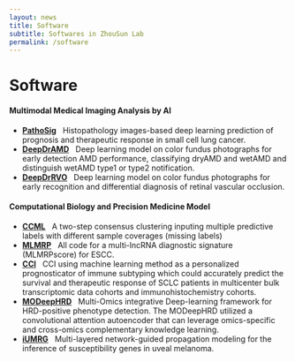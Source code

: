 ```yaml
---
layout: news
title: Software
subtitle: Softwares in ZhouSun Lab
permalink: /software
---
```


# Software
#### Multimodal Medical Imaging Analysis by AI
- [**PathoSig**](https://github.com/ZhouSunLab-Workshops/PathoSig) &nbsp;
Histopathology images-based deep learning prediction of prognosis and therapeutic response in small cell lung cancer.
- [**DeepDrAMD**](https://github.com/ZhouSunLab-Workshops/DeepDrAMD) &nbsp;
Deep learning model on color fundus photographs for early detection AMD performance, classifying dryAMD and wetAMD and distinguish wetAMD type1 or type2 notification.
- [**DeepDrRVO**](https://github.com/ZhouSunLab-Workshops/DeepDrRVO) &nbsp;
Deep learning model on color fundus photographs for early recognition and differential diagnosis of retinal vascular occlusion.

#### Computational Biology and Precision Medicine Model
- [**CCML**](https://github.com/ZhouSunLab-Workshops/ccml) &nbsp;
A two-step consensus clustering inputing multiple predictive labels with different sample coverages (missing labels) 
- [**MLMRP**](https://github.com/ZhouSunLab-Workshops/MLMRP) &nbsp;
All code for a multi-lncRNA diagnostic signature (MLMRPscore) for ESCC.
- [**CCI**](https://github.com/ZhouSunLab-Workshops/CCI) &nbsp;
CCI using machine learning method as a personalized prognosticator of immune subtyping which could accurately predict the survival and therapeutic response of SCLC patients in multicenter bulk transcriptomic data cohorts and immunohistochemistry cohorts.
- [**MODeepHRD**](https://github.com/ZhouSunLab-Workshops/MODeepHRD) &nbsp;
Multi-Omics integrative Deep-learning framework for HRD-positive phenotype detection. The MODeepHRD utilized a convolutional attention autoencoder that can leverage omics-specific and cross-omics complementary knowledge learning.
- [**iUMRG**](https://github.com/ZhouSunLab-Workshops/iUMRG) &nbsp;
Multi-layered network-guided propagation modeling for the inference of susceptibility genes in uveal melanoma.